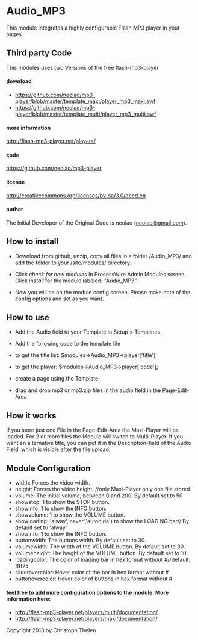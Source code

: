 Audio_MP3
=========

This module integrates a highly configurable Flash MP3 player in your pages.
 
## Third party Code
This modules uses two Versions of the free flash-mp3-player

#### download
- https://github.com/neolao/mp3-player/blob/master/template_maxi/player_mp3_maxi.swf
- https://github.com/neolao/mp3-player/blob/master/template_multi/player_mp3_multi.swf

#### more information
http://flash-mp3-player.net/players/

#### code
https://github.com/neolao/mp3-player

#### license
http://creativecommons.org/licenses/by-sa/3.0/deed.en

#### author
The Initial Developer of the Original Code is neolao (neolao@gmail.com).


## How to install

- Download from github, unzip, copy all files in a folder /Audio_MP3/ and add the folder to your /site/modules/ directory. 

- Click *check for new modules* in ProcessWire Admin Modules screen. Click *install* for the module labeled: "Audio_MP3".

- Now you will be on the module config screen. Please make note of the config options and set as you want.


## How to use

- Add the Audio field to your Template in Setup > Templates.

- Add the following code to the template file
- to get the title list: $modules->Audio_MP3->player['title'];
- to get the player: $modules->Audio_MP3->player['code'];

- create a page using the Template

- drag and drop mp3 or mp3.zip files in the audio field in the Page-Edit-Area


## How it works

If you store just one File in the Page-Edit-Area the Maxi-Player will be loaded. For 2 or more files the Module will switch to Multi-Player. If you want an alternative title, you can put it in the Description-field of the Audio Field, which is visible after the file upload.


## Module Configuration

- width: Forces the video width.
- height: Forces the video height. //only Maxi-Player only one file stored
- volume: The initial volume, between 0 and 200. By default set to 50
- showstop: 1 to show the STOP button.
- showinfo: 1 to show the INFO button.
- showvolume: 1 to show the VOLUME button.
- showloading: 'alway','never','autohide') to show the LOADING bar// By default set to 'alway'
- showinfo: 1 to show the INFO button.
- buttonwidth: The buttons width. By default set to 30.
- volumewidth: The width of the VOLUME button. By default set to 30.
- volumeheight: The height of the VOLUME button. By default set to 10
- loadingcolor: The color of loading bar in hex format without #//default: ffff75
- sliderovercolor: Hover color of the bar in hex format without #
- buttonovercolor: Hover color of buttons in hex format without #

#### feel free to add more configuration options to the module. More information here:

- http://flash-mp3-player.net/players/multi/documentation/
- http://flash-mp3-player.net/players/maxi/documentation/

Copyright 2013 by Christoph Thelen
